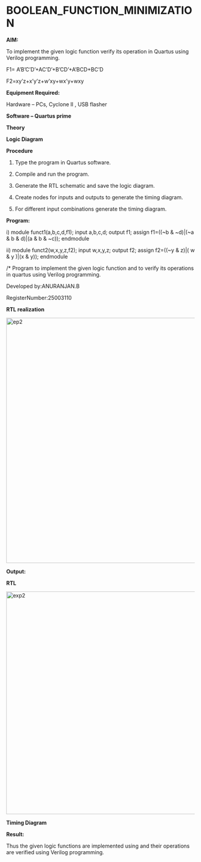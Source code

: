 # BOOLEAN_FUNCTION_MINIMIZATION

**AIM:**

To implement the given logic function verify its operation in Quartus using Verilog programming.

F1= A’B’C’D’+AC’D’+B’CD’+A’BCD+BC’D 

F2=xy’z+x’y’z+w’xy+wx’y+wxy

**Equipment Required:**

Hardware – PCs, Cyclone II , USB flasher

**Software – Quartus prime**

**Theory**

**Logic Diagram**

**Procedure**

1.	Type the program in Quartus software.

2.	Compile and run the program.

3.	Generate the RTL schematic and save the logic diagram.

4.	Create nodes for inputs and outputs to generate the timing diagram.

5.	For different input combinations generate the timing diagram.


**Program:**

i)
module funct1(a,b,c,d,f1);
input a,b,c,d;
output f1;
assign f1=((~b & ~d)|(~a & b & d)|(a & b & ~c));
endmodule

ii)
module funct2(w,x,y,z,f2);
input w,x,y,z;
output f2;
assign f2=((~y & z)|( w & y )|(x & y));
endmodule

/* Program to implement the given logic function and to verify its operations in quartus using Verilog programming. 

Developed by:ANURANJAN.B

RegisterNumber:25003110


**RTL realization**

<img width="819" height="654" alt="ep2" src="https://github.com/user-attachments/assets/c7d9f15c-82e8-4f90-89d9-80268ef821a2" />

**Output:**


**RTL**

<img width="954" height="594" alt="exp2" src="https://github.com/user-attachments/assets/9209a2a2-bb87-4093-a739-27718954bcfa" />

**Timing Diagram**

**Result:**

Thus the given logic functions are implemented using and their operations are verified using Verilog programming.

